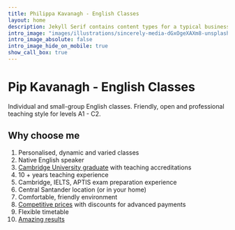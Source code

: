 ```yaml
---
title: Philippa Kavanagh - English Classes
layout: home
description: Jekyll Serif contains content types for a typical business website. The theme is fully responsive, blazing fast and artfully illustrated.
intro_image: "images/illustrations/sincerely-media-dGxOgeXAXm8-unsplash.jpg"
intro_image_absolute: false
intro_image_hide_on_mobile: true
show_call_box: true
---
```


# Pip Kavanagh - English Classes

Individual and small-group English classes. Friendly, open and professional teaching style for levels A1 - C2.

## Why choose me
1. Personalised, dynamic and varied classes
2. Native English speaker
3. [Cambridge University graduate](/about.html) with teaching accreditations
4. 10 + years teaching experience 
5. Cambridge, IELTS, APTIS exam preparation experience 
6. Central Santander location (or in your home)
7. Comfortable, friendly environment
8. [Competitive prices](/prices.html) with discounts for advanced payments 
9. Flexible timetable 
10. [Amazing results](/testimonials.html)  